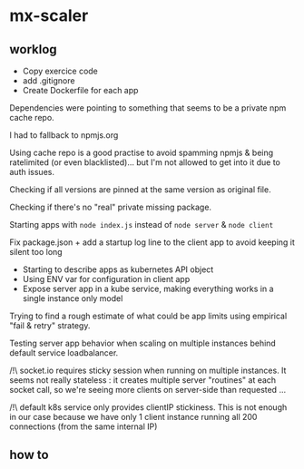 # mx-scaler

## worklog

* Copy exercice code 
* add .gitignore
* Create Dockerfile for each app

Dependencies were pointing to something that seems to be a private npm cache repo.

I had to fallback to npmjs.org

Using cache repo is a good practise to avoid spamming npmjs & being ratelimited (or even blacklisted)... but I'm not allowed to get into it due to auth issues.

Checking if all versions are pinned at the same version as original file.

Checking if there's no "real" private missing package.

Starting apps with `node index.js` instead of `node server` & `node client`

Fix package.json + add a startup log line to the client app to avoid keeping it silent too long

* Starting to describe apps as kubernetes API object
* Using ENV var for configuration in client app
* Expose server app in a kube service, making everything works in a single instance only model

Trying to find a rough estimate of what could be app limits using empirical "fail & retry" strategy.

Testing server app behavior when scaling on multiple instances behind default service loadbalancer.

/!\ socket.io requires sticky session when running on multiple instances. It seems not really stateless : it creates multiple server "routines" at each socket call, so we're seeing more clients on server-side than requested ...

/!\ default k8s service only provides clientIP stickiness. This is not enough in our case because we have only 1 client instance running all 200 connections (from the same internal IP)



## how to
